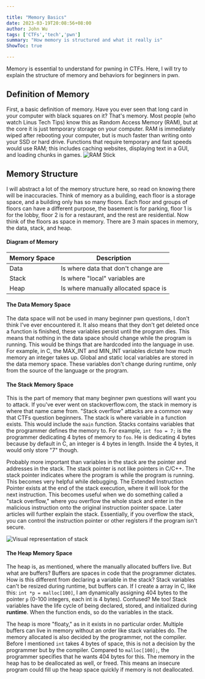 ```yaml
---

title: "Memory Basics"
date: 2023-03-19T20:08:56+08:00
author: John Wu
tags: ['CTFs','tech','pwn']
summary: "How memory is structured and what it really is"
ShowToc: true

---
```


Memory is essential to understand for pwning in CTFs. Here, I will try to explain the structure of memory and behaviors for beginners in pwn.

## Definition of Memory
First, a basic definition of memory. Have you ever seen that long card in your computer with black squares on it? That's memory. Most people (who watch Linus Tech Tips) know this as Random Access Memory (RAM), but at the core it is just temporary storage on your computer. RAM is immediately wiped after rebooting your computer, but is much faster than writing onto your SSD or hard drive. Functions that require temporary and fast speeds would use RAM; this includes caching websites, displaying text in a GUI, and loading chunks in games.
![RAM Stick](/images/CTF-notes/RAM-stick.jpg)

## Memory Structure
I will abstract a lot of the memory structure here, so read on knowing there will be inaccuracies. Think of memory as a building, each floor is a storage space, and a building only has so many floors. Each floor and groups of floors can have a different purpose, the basement is for parking, floor 1 is for the lobby, floor 2 is for a restaurant, and the rest are residential. Now think of the floors as space in memory. There are 3 main spaces in memory, the data, stack, and heap.
#### Diagram of Memory
| Memory Space | Description                         |
|--------------|-------------------------------------|
| Data         | Is where data that don't change are |
| Stack        | Is where "local" variables are      |
| Heap         | Is where manually allocated space is|
#### The Data Memory Space
The data space will not be used in many beginner pwn questions, I don't think I've ever encountered it. It also means that they don't get deleted once a function is finished, these variables persist until the program dies. This means that nothing in the data space should change while the program is running. This would be things that are hardcoded into the language in use. For example, in C, the MAX_INT and MIN_INT variables dictate how much memory an integer takes up. Global and static local variables are stored in the data memory space. These variables don't change during runtime, only from the source of the language or the program.
#### The Stack Memory Space
This is the part of memory that many beginner pwn questions will want you to attack. If you've ever went on stackoverflow.com, the stack in memory is where that name came from. "Stack overflow" attacks are a common way that CTFs question beginners. The stack is where variable in a function exists. This would include the `main` function. Stacks contains variables that the programmer defines the memory to. For example, `int foo = 7;` is the programmer dedicating 4 bytes of memory to `foo`. He is dedicating 4 bytes because by default in C, an integer is 4 bytes in length. Inside the 4 bytes, it would only store "7" though.

Probably more important than variables in the stack are the pointer and addresses in the stack. The stack pointer is not like pointers in C/C++. The stack pointer indicates where the program is while the program is running. This becomes very helpful while debugging. The Extended Instruction Pointer exists at the end of the stack execution, where it will look for the next instruction. This becomes useful when we do something called a "stack overflow," where you overflow the whole stack and enter in the malicious instruction onto the original instruction pointer space. Later articles will further explain the stack. Essentially, if you overflow the stack, you can control the instruction pointer or other registers if the program isn't secure.

![Visual representation of stack](/images/CTF-notes/mem-stack.jpg)

#### The Heap Memory Space
The heap is, as mentioned, where the manually allocated buffers live. But what are buffers? Buffers are spaces in code that the programmer dictates. How is this different from declaring a variable in the stack? Stack variables can't be resized during runtime, but buffers can. If I create a array in C, like this: `int *p = malloc[100]`, I am dynamically assigning 404 bytes to the pointer `p` (0-100 integers, each int is 4 bytes). Confused? Me too! Stack variables have the life cycle of being declared, stored, and initialized during **runtime**. When the function ends, so do the variables in the stack.

The heap is more "floaty," as in it exists in no particular order. Multiple buffers can live in memory without an order like stack variables do. The memory allocated is also decided by the programmer, not the compiler. Before I mentioned `int` takes 4 bytes of space, this is not a decision by the programmer but by the compiler. Compared to `malloc[100];`, the programmer specifies that he wants 404 bytes for this. The memory in the heap has to be deallocated as well, or freed. This means an insecure program could fill up the heap space quickly if memory is not deallocated.

